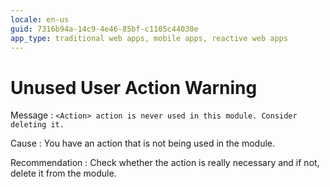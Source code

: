 ```yaml
---
locale: en-us
guid: 7316b94a-14c9-4e46-85bf-c1105c44030e
app_type: traditional web apps, mobile apps, reactive web apps
---
```


# Unused User Action Warning

Message
:   `<Action> action is never used in this module. Consider deleting it.`

Cause
:   You have an action that is not being used in the module.

Recommendation
:   Check whether the action is really necessary and if not, delete it from the module.
